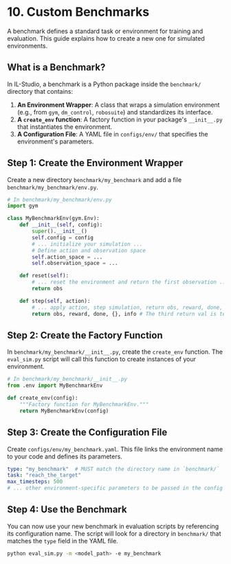 # 10. Custom Benchmarks

A benchmark defines a standard task or environment for training and evaluation. This guide explains how to create a new one for simulated environments.

## What is a Benchmark?

In IL-Studio, a benchmark is a Python package inside the `benchmark/` directory that contains:
1.  **An Environment Wrapper**: A class that wraps a simulation environment (e.g., from `gym`, `dm_control`, `robosuite`) and standardizes its interface.
2.  **A `create_env` function**: A factory function in your package's `__init__.py` that instantiates the environment.
3.  **A Configuration File**: A YAML file in `configs/env/` that specifies the environment's parameters.

## Step 1: Create the Environment Wrapper

Create a new directory `benchmark/my_benchmark` and add a file `benchmark/my_benchmark/env.py`.

```python
# In benchmark/my_benchmark/env.py
import gym

class MyBenchmarkEnv(gym.Env):
    def __init__(self, config):
        super().__init__()
        self.config = config
        # ... initialize your simulation ...
        # Define action and observation space
        self.action_space = ...
        self.observation_space = ...

    def reset(self):
        # ... reset the environment and return the first observation ...
        return obs

    def step(self, action):
        # ... apply action, step simulation, return obs, reward, done, info ...
        return obs, reward, done, {}, info # The third return val is terminated, the fourth is truncated
```

## Step 2: Create the Factory Function

In `benchmark/my_benchmark/__init__.py`, create the `create_env` function. The `eval_sim.py` script will call this function to create instances of your environment.

```python
# In benchmark/my_benchmark/__init__.py
from .env import MyBenchmarkEnv

def create_env(config):
    """Factory function for MyBenchmarkEnv."""
    return MyBenchmarkEnv(config)
```

## Step 3: Create the Configuration File

Create `configs/env/my_benchmark.yaml`. This file links the environment name to your code and defines its parameters.

```yaml
type: "my_benchmark"  # MUST match the directory name in `benchmark/`
task: "reach_the_target"
max_timesteps: 500
# ... other environment-specific parameters to be passed in the config object
```

## Step 4: Use the Benchmark

You can now use your new benchmark in evaluation scripts by referencing its configuration name. The script will look for a directory in `benchmark/` that matches the `type` field in the YAML file.

```bash
python eval_sim.py -m <model_path> -e my_benchmark
```

